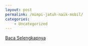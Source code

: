 ```yaml
---
layout: post
permalink: /mimpi-jatuh-naik-mobil/
categories:
    - Uncategorized
---
```


[Baca Selengkapnya](/06)